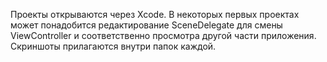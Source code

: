 Проекты открываются через Xcode. В некоторых первых проектах может понадобится редактирование SceneDelegate для смены ViewController и соответственно просмотра другой части приложения. Скриншоты прилагаются внутри папок каждой.
